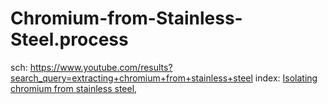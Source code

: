 # Chromium-from-Stainless-Steel.process
sch: https://www.youtube.com/results?search_query=extracting+chromium+from+stainless+steel index: [Isolating chromium from stainless steel](https://youtu.be/3Mkk9ezTTco), []()
